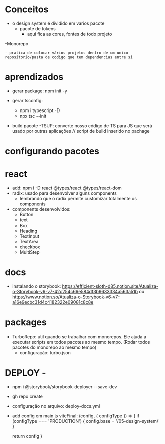 # Conceitos

- o design system é dividido em varios pacote
  - pacote de tokens
    - aqui fica as cores, fontes de todo projeto

-Monorepo

    - pratica de colocar vários projetos dentro de um unico repositorio/pasta de codigo que tem dependencias entre si

# aprendizados

- gerar package: npm init -y
- gerar tsconfig:

  - npm i typescript -D
  - npx tsc --init

- build pacote
  -TSUP: converte nosso código de TS para JS que será usado por outras aplicações // script de build inserido no pachage

# configurando pacotes

# react

- add: npm i -D react @types/react @types/react-dom
- radix: usado para desenvolver alguns components
  - lembrando que o radix permite customizar totalmente os components
- components desenvolvidos:
  - Button
  - text
  - Box
  - Heading
  - TextInput
  - TextArea
  - checkbox
  - MultiStep

# docs

- instalando o storybook: https://efficient-sloth-d85.notion.site/Atualiza-o-Storybook-v6-v7-42c254c66e584df3b9633334a563a51b ou https://www.notion.so/Atualiza-o-Storybook-v6-v7-a16e9ecbc31d4c4182322e09081c8c8e

# packages

- TurboRepo: util quando se trabalhar com monorepos. Ele ajuda a executar scripts em todos pacotes ao mesmo tempo. (Rodar todos pacotes do monorepo ao mesmo tempo)
  - configuração: turbo.json

# DEPLOY -

- npm i @storybook/storybook-deployer --save-dev
- gh repo create
- configuração no arquivo: deploy-docs.yml
- add config em main.js
  viteFinal: (config, { configType }) => {
  if (configType === 'PRODUCTION') {
  config.base = '/05-design-system/'
  }

  return config
  }
